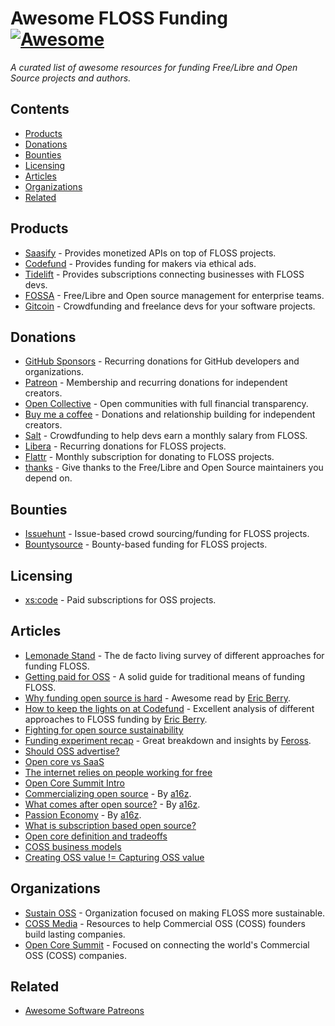 # Awesome FLOSS Funding [![Awesome](https://awesome.re/badge.svg)](https://awesome.re)

*A curated list of awesome resources for funding Free/Libre and Open Source projects and authors.*


## Contents

<!-- toc -->

- [Products](#products)
- [Donations](#donations)
- [Bounties](#bounties)
- [Licensing](#licensing)
- [Articles](#articles)
- [Organizations](#organizations)
- [Related](#related)

<!-- tocstop -->

## Products

- [Saasify](https://saasify.sh) - Provides monetized APIs on top of FLOSS projects.
- [Codefund](https://codefund.io) - Provides funding for makers via ethical ads.
- [Tidelift](https://tidelift.com) - Provides subscriptions connecting businesses with FLOSS devs.
- [FOSSA](https://fossa.com) - Free/Libre and Open source management for enterprise teams.
- [Gitcoin](https://gitcoin.co) - Crowdfunding and freelance devs for your software projects.


## Donations

- [GitHub Sponsors](https://github.com/sponsors) - Recurring donations for GitHub developers and organizations.
- [Patreon](https://www.patreon.com) - Membership and recurring donations for independent creators.
- [Open Collective](https://opencollective.com) - Open communities with full financial transparency.
- [Buy me a coffee](https://www.buymeacoffee.com) - Donations and relationship building for independent creators.
- [Salt](https://salt.bountysource.com) - Crowdfunding to help devs earn a monthly salary from FLOSS.
- [Libera](https://liberapay.com) - Recurring donations for FLOSS projects.
- [Flattr](https://flattr.com) - Monthly subscription for donating to FLOSS projects.
- [thanks](https://github.com/feross/thanks) - Give thanks to the Free/Libre and Open Source maintainers you depend on.


## Bounties

- [Issuehunt](https://issuehunt.io) - Issue-based crowd sourcing/funding for FLOSS projects.
- [Bountysource](https://www.bountysource.com) - Bounty-based funding for FLOSS projects.


## Licensing

- [xs:code](https://xscode.com) - Paid subscriptions for OSS projects.


## Articles

- [Lemonade Stand](https://github.com/nayafia/lemonade-stand) - The de facto living survey of different approaches for funding FLOSS.
- [Getting paid for OSS](https://opensource.guide/getting-paid) - A solid guide for traditional means of funding FLOSS.
- [Why funding open source is hard](https://codefund.io/blog/why-funding-open-source-is-hard) - Awesome read by [Eric Berry](https://twitter.com/coderberry).
- [How to keep the lights on at Codefund](https://codefund.io/blog/the-open-source-conundrum-how-do-we-keep-the-lights-on) - Excellent analysis of different approaches to FLOSS funding by [Eric Berry](https://twitter.com/coderberry).
- [Fighting for open source sustainability](https://codefund.io/blog/fighting-for-open-source-sustainability)
- [Funding experiment recap](https://feross.org/funding-experiment-recap) - Great breakdown and insights by [Feross](http://feross.org).
- [Should OSS advertise?](https://www.infoworld.com/article/3435114/should-open-source-software-advertise.html)
- [Open core vs SaaS](https://gravitational.com/blog/open-core-vs-saas-intro)
- [The internet relies on people working for free](https://onezero.medium.com/the-internet-relies-on-people-working-for-free-a79104a68bcc)
- [Open Core Summit Intro](https://www.infoq.com/news/2019/10/open-core-summit-intro)
- [Commercializing open source](https://a16z.com/2019/10/04/commercializing-open-source) - By [a16z](https://a16z.com).
- [What comes after open source?](https://a16z.com/2019/01/22/what-comes-after-open-source) - By [a16z](https://a16z.com).
- [Passion Economy](https://a16z.com/2019/10/08/passion-economy) - By [a16z](https://a16z.com).
- [What is subscription based open source?](https://xscode.com/94/what-is-subscription-based-open-source)
- [Open core definition and tradeoffs](https://medium.com/open-consensus/2-open-core-definition-examples-tradeoffs-e4d0c044da7c)
- [COSS business models](https://coss.media/coss-business-model-progressions)
- [Creating OSS value != Capturing OSS value](https://coss.media/creating-oss-value-capturing-oss-value)


## Organizations

- [Sustain OSS](https://sustainoss.org) - Organization focused on making FLOSS more sustainable.
- [COSS Media](https://coss.media) - Resources to help Commercial OSS (COSS) founders build lasting companies.
- [Open Core Summit](https://opencoresummit.com) - Focused on connecting the world's Commercial OSS (COSS) companies.


## Related

- [Awesome Software Patreons](https://github.com/uraimo/awesome-software-patreons)
